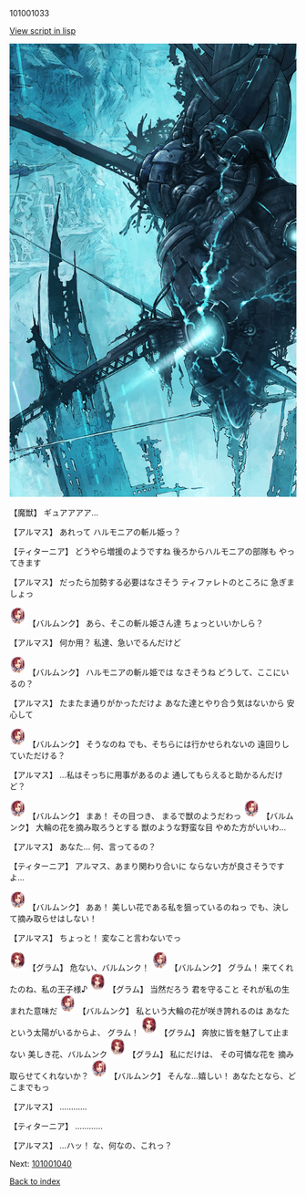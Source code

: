 101001033

[View script in lisp](../scripts/101001033.txt)

![underground_world_3.png](../images/backgrounds/underground_world_3.png)

【魔獣】
ギュアアアア…

【アルマス】
あれって
ハルモニアの斬ル姫っ？

【ティターニア】
どうやら増援のようですね
後ろからハルモニアの部隊も
やってきます

【アルマス】
だったら加勢する必要はなさそう
ティファレトのところに
急ぎましょっ

<img src="../images/units/3100911.png" alt="3100911.png" height="34"/>
【バルムンク】
あら、そこの斬ル姫さん達
ちょっといいかしら？

【アルマス】
何か用？
私達、急いでるんだけど

<img src="../images/units/3100911.png" alt="3100911.png" height="34"/>
【バルムンク】
ハルモニアの斬ル姫では
なさそうね
どうして、ここにいるの？

【アルマス】
たまたま通りがかっただけよ
あなた達とやり合う気はないから
安心して

<img src="../images/units/3100911.png" alt="3100911.png" height="34"/>
【バルムンク】
そうなのね
でも、そちらには行かせられないの
遠回りしていただける？

【アルマス】
…私はそっちに用事があるのよ
通してもらえると助かるんだけど？

<img src="../images/units/3100911.png" alt="3100911.png" height="34"/>
【バルムンク】
まあ！
その目つき、
まるで獣のようだわっ

<img src="../images/units/3100911.png" alt="3100911.png" height="34"/>
【バルムンク】
大輪の花を摘み取ろうとする
獣のような野蛮な目
やめた方がいいわ…

【アルマス】
あなた…
何、言ってるの？

【ティターニア】
アルマス、あまり関わり合いに
ならない方が良さそうですよ…

<img src="../images/units/3100911.png" alt="3100911.png" height="34"/>
【バルムンク】
ああ！
美しい花である私を狙っているのねっ
でも、決して摘み取らせはしない！

【アルマス】
ちょっと！
変なこと言わないでっ

<img src="../images/units/3100811.png" alt="3100811.png" height="34"/>
【グラム】
危ない、バルムンク！

<img src="../images/units/3100911.png" alt="3100911.png" height="34"/>
【バルムンク】
グラム！
来てくれたのね、私の王子様♪

<img src="../images/units/3100811.png" alt="3100811.png" height="34"/>
【グラム】
当然だろう
君を守ること
それが私の生まれた意味だ

<img src="../images/units/3100911.png" alt="3100911.png" height="34"/>
【バルムンク】
私という大輪の花が咲き誇れるのは
あなたという太陽がいるからよ、
グラム！

<img src="../images/units/3100811.png" alt="3100811.png" height="34"/>
【グラム】
奔放に皆を魅了して止まない
美しき花、バルムンク

<img src="../images/units/3100811.png" alt="3100811.png" height="34"/>
【グラム】
私にだけは、
その可憐な花を
摘み取らせてくれないか？

<img src="../images/units/3100911.png" alt="3100911.png" height="34"/>
【バルムンク】
そんな…嬉しい！
あなたとなら、どこまでもっ

【アルマス】
…………

【ティターニア】
…………

【アルマス】
…ハッ！
な、何なの、これっ？

Next: [101001040](101001040.md)

[Back to index](index.md)
